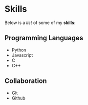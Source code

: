 # Skills

Below is a _list_ of some of my **skills**:

## Programming Languages
- Python
- Javascript
- C
- C++

## Collaboration
- Git
- Github
